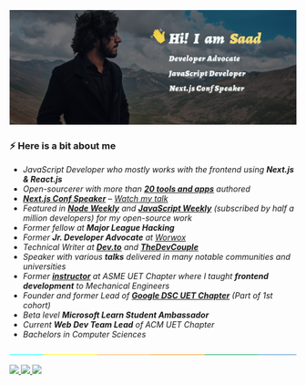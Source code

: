 ![cover](assets/cover-2.png)

### ⚡️ Here is a bit about me

- *JavaScript Developer who mostly works with the frontend using **Next.js & React.js***
- *Open-sourcerer with more than [**20 tools and apps**](https://github.com/msaaddev/open-source) authored*
- *[**Next.js Conf Speaker**](https://nextjs.org/conf/speakers/msaaddev) – [Watch my talk](https://www.youtube.com/watch?v=6EOZf-FOUDI&ab_channel=Vercel)*
- *Featured in [**Node Weekly**](https://nodeweekly.com/issues/397) and [**JavaScript Weekly**](https://javascriptweekly.com/issues/547) (subscribed by half a million developers) for my open-source work*
- *Former fellow at **Major League Hacking***
- *Former **Jr. Developer Advocate** at [Worwox](https://github.com/worwox)*
- *Technical Writer at [**Dev.to**](https://dev.to/msaaddev) and [**TheDevCouple**](https://thedevcouple.com/author/muhammadsaad/)*
- *Speaker with various **talks** delivered in many notable communities and universities*
- *Former [**instructor**](https://www.youtube.com/watch?v=l6U7pXfyuP4&list=PLjjqsCGTfaD7CVJqN3GQdxjHUxEAS1v6B) at ASME UET Chapter where I taught **frontend development** to Mechanical Engineers*
- *Founder and former Lead of [**Google DSC UET Chapter**](https://dsc.community.dev/university-of-engineering-and-technology-lahore/) (Part of 1st cohort)*
- *Beta level **Microsoft Learn Student Ambassador***
- *Current **Web Dev Team Lead** of ACM UET Chapter*
- *Bachelors in Computer Sciences*

![separator](assets/separate.jpg)

<a href="https://www.linkedin.com/in/msaaddev/" target="_blank" rel="noopener noreferrer">
  <img src="https://img.shields.io/badge/LinkedIn-Saad%20Irfan-blue?logo=linkedin&logoColor=blue&color=blue" />
</a>

<a href="mailto:mrsaadirfan@gmail.com.com" target="_blank" rel="noopener noreferrer">
  <img src="https://img.shields.io/badge/Gmail-Saad%20Irfan-red?logo=gmail&logoColor=red&color=red" />
</a>

<a href="https://www.youtube.com/channel/UCNQgFgvbz_Vf_2_sWaaKV8Q" target="_blank" rel="noopener noreferrer">
  <img src="https://img.shields.io/badge/YouTube-Saad%20Irfan-red?logo=youtube&logoColor=red&color=red" />
</a>
